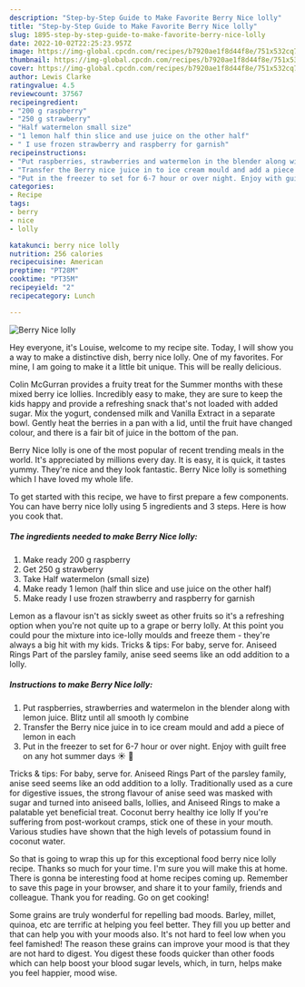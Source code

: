 ```yaml
---
description: "Step-by-Step Guide to Make Favorite Berry Nice lolly"
title: "Step-by-Step Guide to Make Favorite Berry Nice lolly"
slug: 1895-step-by-step-guide-to-make-favorite-berry-nice-lolly
date: 2022-10-02T22:25:23.957Z
image: https://img-global.cpcdn.com/recipes/b7920ae1f8d44f8e/751x532cq70/berry-nice-lolly-recipe-main-photo.jpg
thumbnail: https://img-global.cpcdn.com/recipes/b7920ae1f8d44f8e/751x532cq70/berry-nice-lolly-recipe-main-photo.jpg
cover: https://img-global.cpcdn.com/recipes/b7920ae1f8d44f8e/751x532cq70/berry-nice-lolly-recipe-main-photo.jpg
author: Lewis Clarke
ratingvalue: 4.5
reviewcount: 37567
recipeingredient:
- "200 g raspberry"
- "250 g strawberry"
- "Half watermelon small size"
- "1 lemon half thin slice and use juice on the other half"
- " I use frozen strawberry and raspberry for garnish"
recipeinstructions:
- "Put raspberries, strawberries and watermelon in the blender along with lemon juice. Blitz until all smooth ly combine"
- "Transfer the Berry nice juice in to ice cream mould and add a piece of lemon in each"
- "Put in the freezer to set for 6-7 hour or over night. Enjoy with guilt free on any hot summer days ☀️ 🍭"
categories:
- Recipe
tags:
- berry
- nice
- lolly

katakunci: berry nice lolly 
nutrition: 256 calories
recipecuisine: American
preptime: "PT28M"
cooktime: "PT35M"
recipeyield: "2"
recipecategory: Lunch

---
```



![Berry Nice lolly](https://img-global.cpcdn.com/recipes/b7920ae1f8d44f8e/751x532cq70/berry-nice-lolly-recipe-main-photo.jpg)

Hey everyone, it's Louise, welcome to my recipe site. Today, I will show you a way to make a distinctive dish, berry nice lolly. One of my favorites. For mine, I am going to make it a little bit unique. This will be really delicious.

Colin McGurran provides a fruity treat for the Summer months with these mixed berry ice lollies. Incredibly easy to make, they are sure to keep the kids happy and provide a refreshing snack that&#39;s not loaded with added sugar. Mix the yogurt, condensed milk and Vanilla Extract in a separate bowl. Gently heat the berries in a pan with a lid, until the fruit have changed colour, and there is a fair bit of juice in the bottom of the pan.

Berry Nice lolly is one of the most popular of recent trending meals in the world. It's appreciated by millions every day. It is easy, it is quick, it tastes yummy. They're nice and they look fantastic. Berry Nice lolly is something which I have loved my whole life.


To get started with this recipe, we have to first prepare a few components. You can have berry nice lolly using 5 ingredients and 3 steps. Here is how you cook that.

<!--inarticleads1-->

##### The ingredients needed to make Berry Nice lolly:

1. Make ready 200 g raspberry
1. Get 250 g strawberry
1. Take Half watermelon (small size)
1. Make ready 1 lemon (half thin slice and use juice on the other half)
1. Make ready  I use frozen strawberry and raspberry for garnish


Lemon as a flavour isn&#39;t as sickly sweet as other fruits so it&#39;s a refreshing option when you&#39;re not quite up to a grape or berry lolly. At this point you could pour the mixture into ice-lolly moulds and freeze them - they&#39;re always a big hit with my kids. Tricks &amp; tips: For baby, serve for. Aniseed Rings Part of the parsley family, anise seed seems like an odd addition to a lolly. 

<!--inarticleads2-->

##### Instructions to make Berry Nice lolly:

1. Put raspberries, strawberries and watermelon in the blender along with lemon juice. Blitz until all smooth ly combine
1. Transfer the Berry nice juice in to ice cream mould and add a piece of lemon in each
1. Put in the freezer to set for 6-7 hour or over night. Enjoy with guilt free on any hot summer days ☀️ 🍭


Tricks &amp; tips: For baby, serve for. Aniseed Rings Part of the parsley family, anise seed seems like an odd addition to a lolly. Traditionally used as a cure for digestive issues, the strong flavour of anise seed was masked with sugar and turned into aniseed balls, lollies, and Aniseed Rings to make a palatable yet beneficial treat. Coconut berry healthy ice lolly If you&#39;re suffering from post-workout cramps, stick one of these in your mouth. Various studies have shown that the high levels of potassium found in coconut water. 

So that is going to wrap this up for this exceptional food berry nice lolly recipe. Thanks so much for your time. I'm sure you will make this at home. There is gonna be interesting food at home recipes coming up. Remember to save this page in your browser, and share it to your family, friends and colleague. Thank you for reading. Go on get cooking!

Some grains are truly wonderful for repelling bad moods. Barley, millet, quinoa, etc are terrific at helping you feel better. They fill you up better and that can help you with your moods also. It's not hard to feel low when you feel famished! The reason these grains can improve your mood is that they are not hard to digest. You digest these foods quicker than other foods which can help boost your blood sugar levels, which, in turn, helps make you feel happier, mood wise.
